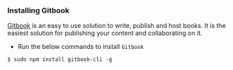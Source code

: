 ### Installing Gitbook

[Gitbook](https://github.com/GitbookIO/gitbook) is an easy to use solution to write, publish and host books. It is the easiest solution for publishing your content and collaborating on it.

- Run the below commands to install `Gitbook`

```
$ sudo npm install gitbook-cli -g
```
